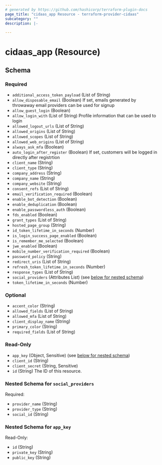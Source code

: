```yaml
---
# generated by https://github.com/hashicorp/terraform-plugin-docs
page_title: "cidaas_app Resource - terraform-provider-cidaas"
subcategory: ""
description: |-
  
---
```


# cidaas_app (Resource)





<!-- schema generated by tfplugindocs -->
## Schema

### Required

- `additional_access_token_payload` (List of String)
- `allow_disposable_email` (Boolean) If set, emails generated by throwaway email providers can be used for signup
- `allow_guest_login` (Boolean)
- `allow_login_with` (List of String) Profile information that can be used to login
- `allowed_logout_urls` (List of String)
- `allowed_origins` (List of String)
- `allowed_scopes` (List of String)
- `allowed_web_origins` (List of String)
- `always_ask_mfa` (Boolean)
- `auto_login_after_register` (Boolean) If set, customers will be logged in directly after registrtion
- `client_name` (String)
- `client_type` (String)
- `company_address` (String)
- `company_name` (String)
- `company_website` (String)
- `consent_refs` (List of String)
- `email_verification_required` (Boolean)
- `enable_bot_detection` (Boolean)
- `enable_deduplication` (Boolean)
- `enable_passwordless_auth` (Boolean)
- `fds_enabled` (Boolean)
- `grant_types` (List of String)
- `hosted_page_group` (String)
- `id_token_lifetime_in_seconds` (Number)
- `is_login_success_page_enabled` (Boolean)
- `is_remember_me_selected` (Boolean)
- `jwe_enabled` (Boolean)
- `mobile_number_verification_required` (Boolean)
- `password_policy` (String)
- `redirect_uris` (List of String)
- `refresh_token_lifetime_in_seconds` (Number)
- `response_types` (List of String)
- `social_providers` (Attributes List) (see [below for nested schema](#nestedatt--social_providers))
- `token_lifetime_in_seconds` (Number)

### Optional

- `accent_color` (String)
- `allowed_fields` (List of String)
- `allowed_mfa` (List of String)
- `client_display_name` (String)
- `primary_color` (String)
- `required_fields` (List of String)

### Read-Only

- `app_key` (Object, Sensitive) (see [below for nested schema](#nestedatt--app_key))
- `client_id` (String)
- `client_secret` (String, Sensitive)
- `id` (String) The ID of this resource.

<a id="nestedatt--social_providers"></a>
### Nested Schema for `social_providers`

Required:

- `provider_name` (String)
- `provider_type` (String)
- `social_id` (String)


<a id="nestedatt--app_key"></a>
### Nested Schema for `app_key`

Read-Only:

- `id` (String)
- `private_key` (String)
- `public_key` (String)


